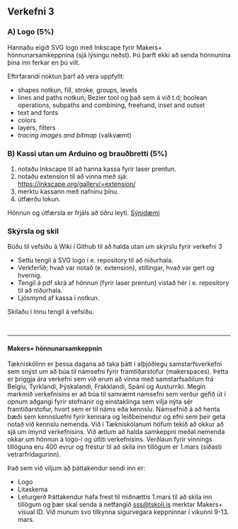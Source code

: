 ## Verkefni 3 

### A) Logo (5%)  
Hannaðu eigið SVG logo með Inkscape fyrir Makers+ hönnunarsamkeppnina (sjá lýsingu neðst).
Þú þarft ekki að senda hönnunina þína inn ferkar en þú vilt.

Eftirfarandi noktun þarf að vera uppfyllt:

* shapes notkun, fill, stroke, groups, levels 
* lines and paths notkun; Bezier tool og það sem á við t.d; boolean operations, subpaths and combining, freehand, inset and outset
* text and fonts
* colors
* layers, filters
* _tracing images and bitmap_ (valkvæmt)

### B) Kassi utan um Arduino og brauðbretti (5%) 

1. notaðu Inkscape til að hanna kassa fyrir laser prentun.
1. notaðu extension til að vinna með sjá: https://inkscape.org/gallery/=extension/
1. merktu kassann með nafninu þínu.
1. útfærðu lokun. 

Hönnun og útfærsla er frjáls að öðru leyti.
[Sýnidæmi](https://github.com/tolvubraut/VESM-Haust19-ArduinoKassi/wiki/Verkefni-3.2)

### Skýrsla og skil 
Búðu til vefsíðu á Wiki í Github til að halda utan um skýrslu fyrir verkefni 3

* Settu tengil á SVG logo í e. repository til að niðurhala.
* Verkferlið; hvað var notað (e. extension), stillingar, hvað var gert og hvernig.
* Tengil á pdf skrá af hönnun (fyrir laser prentun) vistað hér í e. repository til að niðurhala.
* Ljósmynd af kassa í notkun.

Skilaðu í Innu tengil á vefsíðu.

<br>

---

#### Makers+ hönnunarsamkeppnin
Tækniskólinn er þessa dagana að taka þátt í alþjóðlegu samstarfsverkefni sem snýst um að búa til námsefni fyrir framtíðarstofur (makerspaces). Þetta er þriggja ára verkefni sem við erum að vinna með samstarfsaðilum frá Belgíu, Tyrklandi, Þýskalandi, Frakklandi, Spáni og Austurríki.
Megin markmið verkefnisins er að búa til samræmt námsefni sem verður gefið út í opnum aðgangi fyrir stofnanir og einstaklinga sem vilja nýta sér framtíðarstofur, hvort sem er til náms eða kennslu. Námsefnið á að henta bæði sem kennsluefni fyrir kennara og leiðbeinendur og efni sem þeir geta notað við kennslu nemenda.
Við í Tækniskólanum höfum tekið að okkur að sjá um ímynd verkefnisins. Við ætlum að halda samkeppni meðal nemenda okkar um hönnun á logo-i og útliti verkefnisins. Verðlaun fyrir vinnings tillöguna eru 400 evrur og frestur til að skila inn tillögum er 1.mars (síðasti vetrarfrídagurinn).

Það sem við viljum að þáttakendur sendi inn er:
* Logo
* Litaskema
* Leturgerð
Þáttakendur hafa frest til miðnættis 1.mars til að skila inn tillögum og þær skal senda á netfangið sss@tskoli.is merktar Makers+ visual ID. Við munum svo tilkynna sigurvegara keppninnar í vikunni 9-13. mars.

